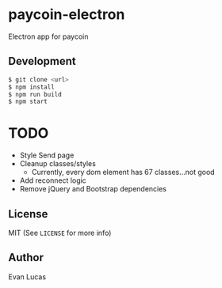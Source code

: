 # paycoin-electron

Electron app for paycoin

## Development

```bash
$ git clone <url>
$ npm install
$ npm run build
$ npm start
```

# TODO

- Style Send page
- Cleanup classes/styles
  - Currently, every dom element has 67 classes...not good
- Add reconnect logic
- Remove jQuery and Bootstrap dependencies

## License

MIT (See `LICENSE` for more info)

## Author

Evan Lucas
